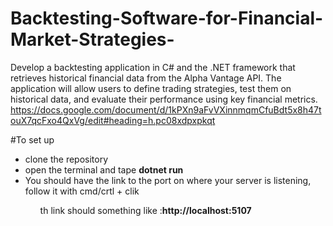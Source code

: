 # Backtesting-Software-for-Financial-Market-Strategies-
Develop a backtesting application in C# and the .NET framework that retrieves historical financial data from the Alpha Vantage API. The application will allow users to define trading strategies, test them on historical data, and evaluate their performance using key financial metrics.
https://docs.google.com/document/d/1kPXn9aFvVXinnmqmCfuBdt5x8h47touX7qcFxo4QxVg/edit#heading=h.pc08xdpxpkqt

#To set up
<ul>
  <li>clone the repository</li>
  <li>open the terminal and tape <strong>dotnet run</strong></li>
  <li>You should have the link to the port on where your server is listening, follow it with cmd/crtl + clik</li>
  <ul>th link should something like :<strong>http://localhost:5107</strong></ul>
</ul>
